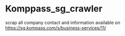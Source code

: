 # Komppass_sg_crawler
scrap all company contact and information available on https://sg.kompass.com/s/business-services/11/ 
